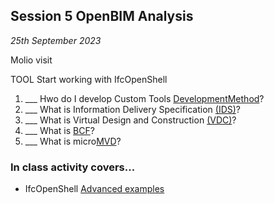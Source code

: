 ## Session 5 OpenBIM Analysis

*25th September 2023*

Molio visit

TOOL Start working with IfcOpenShell

1. ___ Hwo do I develop Custom Tools [DevelopmentMethod](/41934/Concepts/DevelopmentMethod)?
1. ___ What is Information Delivery Specification [(IDS)](/41934/Concepts/IDS)?
1. ___ What is Virtual Design and Construction [(VDC)](/41934/Concepts/VDC)?
1. ___ What is [BCF](/41934/Concepts/BCF)?
1. ___ What is micro[MVD](/41934/Concepts/MVD)?

### In class activity covers...

* IfcOpenShell [Advanced examples](/41934/Examples/IfcOpenShell/Advanced-Examples)
